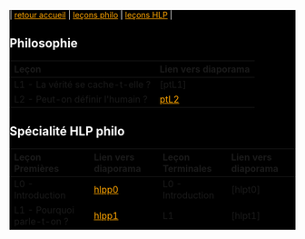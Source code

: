 <style>
.read {
   background-color: black;
   color: white;
}
a:link
{
    color: orange;
    font-weight:normal;
}
</style>

<div class="read">

| [retour accueil](https://rollauda.github.io) | [leçons philo](https://rollauda.github.io/pt2023) | [leçons HLP](https://rollauda.github.io/hlp) |

## Philosophie

| Leçon          | Lien vers diaporama | 
| :------------------- | :-------------------------- | 
| L1 - La vérité se cache-t-elle ?   |[ptL1] |
| L2 - Peut-on définir l'humain ?   | [ptL2](https://rollauda.github.io/diaporamas/diapos/pt/ptL2.html) |

## Spécialité HLP philo

| Leçon  Premières | Lien vers diaporama |  Leçon  Terminales | Lien vers diaporama | 
| :---------- | :---------------- |  :---------- | :--------------------- | 
| L0 - Introduction | [hlpp0](https://rollauda.github.io/diaporamas/diapos/hlpp/hlpp-0.html) | L0 - Introduction  | [hlpt0] |
| L1 - Pourquoi parle-t-on ? | [hlpp1](https://rollauda.github.io/diaporamas/diapos/hlpp/hlpp-1.html) | L1   | [hlpt1]  | 


</div>
